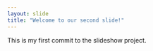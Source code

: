 ```yaml
---
layout: slide
title: "Welcome to our second slide!"
---
```

This is my first commit to the slideshow project.

